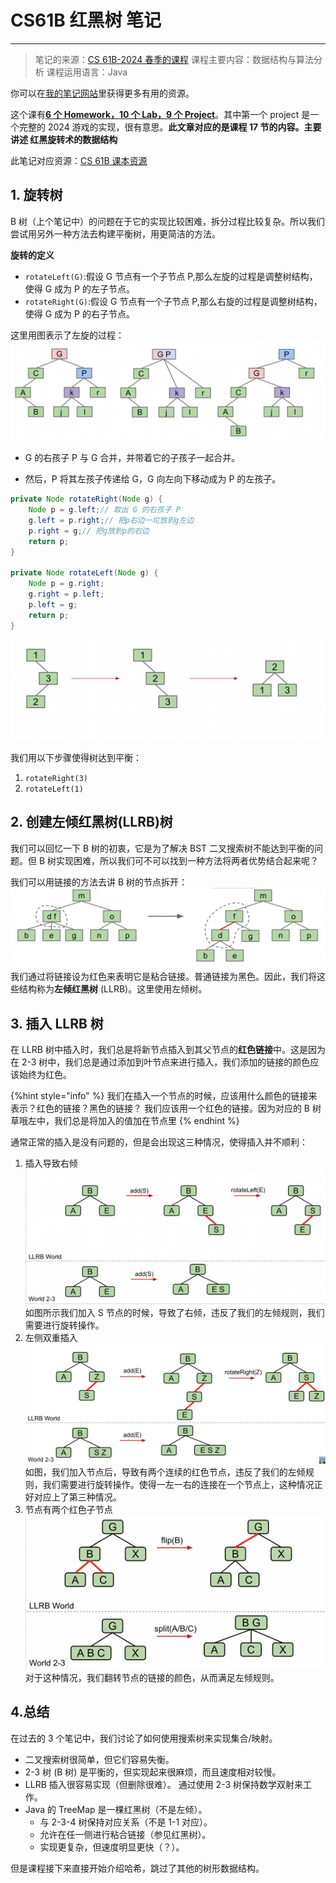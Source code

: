 # CS61B 红黑树 笔记

---

> 笔记的来源：[CS 61B-2024 春季的课程](https://sp24.datastructur.es/)
> 课程主要内容：数据结构与算法分析
> 课程运用语言：Java

你可以在[我的笔记网站](https://notes.lavachen.org)里获得更多有用的资源。

这个课有[**6 个 Homework，10 个 Lab，9 个 Project**](https://github.com/Berkeley-CS61B/skeleton-sp24)。其中第一个 project 是一个完整的 2024 游戏的实现，很有意思。**此文章对应的是课程 17 节的内容。主要讲述 红黑旋转术的数据结构**

此笔记对应资源：[CS 61B 课本资源](https://cs61b-2.gitbook.io/cs61b-textbook/17.-b-trees/17.1-bst-performance)

## 1. 旋转树

B 树（上个笔记中）的问题在于它的实现比较困难，拆分过程比较复杂。所以我们尝试用另外一种方法去构建平衡树，用更简洁的方法。

**旋转的定义**

-   `rotateLeft(G)`:假设 G 节点有一个子节点 P,那么左旋的过程是调整树结构，使得 G 成为 P 的左子节点。
-   `rotateRight(G)`:假设 G 节点有一个子节点 P,那么右旋的过程是调整树结构，使得 G 成为 P 的右子节点。

这里用图表示了左旋的过程：
![](./img/左旋示意.png)

-   G 的右孩子 P 与 G 合并，并带着它的子孩子一起合并。

-   然后，P 将其左孩子传递给 G，G 向左向下移动成为 P 的左孩子。

```java
private Node rotateRight(Node g) {
    Node p = g.left;// 取出 G 的右孩子 P
    g.left = p.right;// 把p右边一坨放到g左边
    p.right = g;// 把g放到p的右边
    return p;
}

private Node rotateLeft(Node g) {
    Node p = g.right;
    g.right = p.left;
    p.left = g;
    return p;
}
```

![](./img/旋转示例.png)

我们用以下步骤使得树达到平衡：

1. `rotateRight(3)`
2. `rotateLeft(1)`

## 2. 创建左倾红黑树(LLRB)树

我们可以回忆一下 B 树的初衷，它是为了解决 BST 二叉搜索树不能达到平衡的问题。但 B 树实现困难，所以我们可不可以找到一种方法将两者优势结合起来呢？

我们可以用链接的方法去讲 B 树的节点拆开：
![](./img/红黑树1.png)
我们通过将链接设为红色来表明它是粘合链接。普通链接为黑色。因此，我们将这些结构称为**左倾红黑树** (LLRB)。这里使用左倾树。

## 3. 插入 LLRB 树

在 LLRB 树中插入时，我们总是将新节点插入到其父节点的**红色链接**中。这是因为在 2-3 树中，我们总是通过添加到叶节点来进行插入，我们添加的链接的颜色应该始终为红色。

{%hint style="info" %}
我们在插入一个节点的时候，应该用什么颜色的链接来表示？红色的链接？黑色的链接？
我们应该用一个红色的链接。因为对应的 B 树草哦左中，我们总是将加入的值加在节点里
{% endhint %}

通常正常的插入是没有问题的，但是会出现这三种情况，使得插入并不顺利：

1. 插入导致右倾
   ![](./img/红黑树插入.png)
   如图所示我们加入 S 节点的时候，导致了右倾，违反了我们的左倾规则，我们需要进行旋转操作。
2. 左侧双重插入
   ![](./img/红黑树插入2.png)
   如图，我们加入节点后，导致有两个连续的红色节点，违反了我们的左倾规则，我们需要进行旋转操作。使得一左一右的连接在一个节点上，这种情况正好对应上了第三种情况。
3. 节点有两个红色子节点
   ![](./img/红黑树插入3.png)
   对于这种情况，我们翻转节点的链接的颜色，从而满足左倾规则。

## 4.总结

在过去的 3 个笔记中，我们讨论了如何使用搜索树来实现集合/映射。

-   二叉搜索树很简单，但它们容易失衡。
-   2-3 树 (B 树) 是平衡的，但实现起来很麻烦，而且速度相对较慢。
-   LLRB 插入很容易实现（但删除很难）。 通过使用 2-3 树保持数学双射来工作。
-   Java 的 TreeMap 是一棵红黑树（不是左倾）。
    -   与 2-3-4 树保持对应关系（不是 1-1 对应）。
    -   允许在任一侧进行粘合链接（参见红黑树）。
    -   实现更复杂，但速度明显更快（？）。

但是课程接下来直接开始介绍哈希，跳过了其他的树形数据结构。
